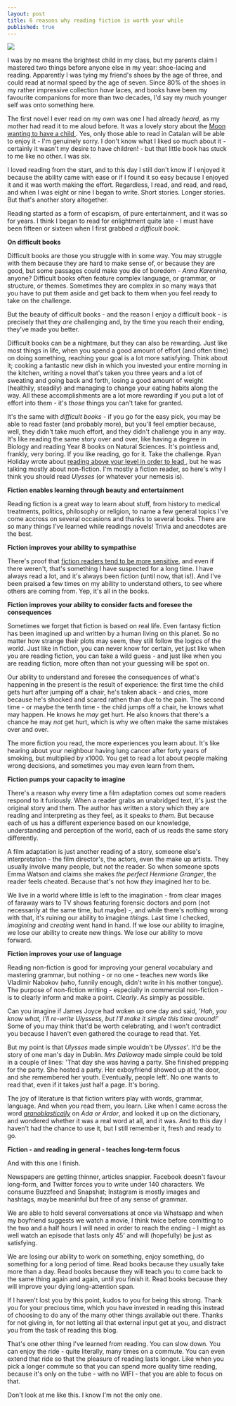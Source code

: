 ```yaml
---
layout: post
title: 6 reasons why reading fiction is worth your while
published: true
---
```


<img src="https://c2.staticflickr.com/6/5722/20707210582_8af48942c7_b.jpg"/>

I was by no means the brightest child in my class, but my parents claim I mastered two things before anyone else in my year: shoe-lacing and reading. Apparently I was tying my friend's shoes by the age of three, and could read at normal speed by the age of seven. Since 80% of the shoes in my rather impressive collection _have_ laces, and books have been my favourite companions for more than two decades, I'd say my much younger self was onto something here.

The first novel I ever read on my own was one I had already _heard_, as my mother had read it to me aloud before. It was a lovely story about the <a href="https://www.amazon.es/lluna-fill-Barco-Vapor-Azul/dp/8476296770/277-2040750-0621726?ie=UTF8&*Version*=1&*entries*=0" target="_blank">Moon wanting to have a child </a>. Yes, only those able to read in Catalan will be able to enjoy it - I'm genuinely sorry. I don't know what I liked so much about it - certainly it wasn't my desire to have children! - but that little book has stuck to me like no other. I was six.

I loved reading from the start, and to this day I still don't know if I enjoyed it because the ability came with ease or if I found it so easy because I enjoyed it and it was worth making the effort. Regardless, I read, and read, and read, and when I was eight or nine I began to write. Short stories. Longer stories. But that's another story altogether.

Reading started as a form of escapism, of pure entertainment, and it was so for years. I think I began to read for enlightment quite late - I must have been fifteen or sixteen when I first grabbed _a difficult book_. 

**On difficult books**

Difficult books are those you struggle with in some way. You may struggle with them because they are hard to make sense of, or because they are good, but some passages could make you die of boredom - _Anna Karenina_, anyone? Difficult books often feature complex language, or grammar, or structure, or themes. Sometimes they are complex in so many ways that you have to put them aside and get back to them when you feel ready to take on the challenge.

But the beauty of difficult books - and the reason I enjoy a difficult book - is precisely that they _are_ challenging and, by the time you reach their ending, they've made you better. 

Difficult books can be a nightmare, but they can also be rewarding. Just like most things in life, when you spend a good amount of effort (and often time) on doing something, reaching your goal is a lot more satisfying. Think about it; cooking a fantastic new dish in which you invested your entire morning in the kitchen, writing a novel that's taken you three years and a lot of sweating and going back and forth, losing a good amount of weight (healthily, steadily) and managing to change your eating habits along the way. All these accomplishments are a lot more rewarding if you put a lot of effort into them - it's _those_ things you can't take for granted.

It's the same with _difficult books_ - if you go for the easy pick, you may be able to read faster (and probably more), but you'll feel emptier because, well, they didn't take much effort, and they didn't challenge you in any way. It's like reading the same story over and over, like having a degree in Biology and reading Year 8 books on Natural Sciences. It's pointless and, frankly, very boring. If you like reading, go for it. Take the challenge. Ryan Holiday wrote about <a href="http://thoughtcatalog.com/ryan-holiday/2013/04/read-to-lead-how-to-digest-books-above-your-level/" target="_blank" >reading above your level in order to lead </a>, but he was talking mostly about non-fiction. I'm mostly a fiction reader, so here's why I think you should read _Ulysses_ (or whatever your nemesis is).

**Fiction enables learning through beauty and entertainment**

Reading fiction is a great way to learn about stuff, from history to medical treatments, politics, philosophy or religion, to name a few general topics I've come accross on several occasions and thanks to several books. There are so many things I've learned while readings novels! Trivia and anecdotes are the best.

**Fiction improves your ability to sympathise**

There's proof that <a href="http://www.scientificamerican.com/article/novel-finding-reading-literary-fiction-improves-empathy/" target="_blank">fiction readers tend to be more sensitive</a>, and even if there weren't, that's something I have suspected for a long time. I have always read a lot, and it's always been fiction (until now, that is!). And I've been praised a few times on my ability to understand others, to see where others are coming from. Yep, it's all in the books. 

**Fiction improves your ability to consider facts and foresee the consequences**

Sometimes we forget that fiction is based on real life. Even fantasy fiction has been imagined up and written by a human living on this planet. So no matter how strange their plots may seem, they still follow the logics of the world. Just like in fiction, you can never know for certain, yet just like when you are reading fiction, you can take a wild guess - and just like when you are reading fiction, more often than not your guessing will be spot on. 

Our ability to understand and foresee the consequences of what's happening in the present is the result of experience: the first time the child gets hurt after jumping off a chair, he's taken aback - and cries, more because he's shocked and scared rathen than due to the pain. The second time - or maybe the tenth time - the child jumps off a chair, he knows what may happen. He knows he _may_ get hurt. He also knows that there's a chance he may _not_ get hurt, which is why we often make the same mistakes over and over. 

The more fiction you read, the more experiences you learn about. It's like hearing about your neighbour having lung cancer after forty years of smoking, but multiplied by x1000. You get to read a lot about people making wrong decisions, and sometimes you may even learn from them.

**Fiction pumps your capacity to imagine**

There's a reason why every time a film adaptation comes out some readers respond to it furiously. When a reader grabs an unabridged text, it's just the original story and them. The author has written a story which they are reading and interpreting as they feel, as it speaks to _them_. But because each of us has a different experience based on our knowledge, understanding and perception of the world, each of us reads the same story differently.

A film adaptation is just another reading of a story, someone else's interpretation - the film director's, the actors, even the make up artists. They usually involve many people, but not the reader. So when someone spots Emma Watson and claims she makes _the perfect Hermione Granger_, the reader feels cheated. Because that's not how _they_ imagined her to be.

We live in a world where little is left to the imagination - from clear images of faraway wars to TV shows featuring forensic doctors and porn (not necessarily at the same time, but maybe) -, and while there's nothing wrong with that, it's ruining our ability to imagine _things_. Last time I checked, _imagining_ and _creating_ went hand in hand. If we lose our ability to imagine, we lose our ability to create new things. We lose our ability to move forward.

**Fiction improves your use of language**

Reading non-fiction is good for improving your general vocabulary and mastering grammar, but nothing - or no one - teaches new words like Vladimir Nabokov (who, funnily enough, didn't write in his mother tongue). The purpose of non-fiction writing - especially in commercial non-fiction - is to clearly inform and make a point. _Clearly_. As simply as possible.

Can you imagine if James Joyce had woken up one day and said, _'Hah, you know what, I'll re-write Ulyssess, but I'll make it simple this time around!_' Some of you may think that'd be worth celebrating, and I won't contradict you because I haven't even gathered the courage to read that. Yet. 

But my point is that _Ulysses_ made simple wouldn't be _Ulysses_'. It'd be the story of one man's day in Dublin. _Mrs Dalloway_ made simple could be told in a couple of lines: 'That day she was having a party. She finished prepping for the party. She hosted a party. Her exboyfriend showed up at the door, and she remembered her youth. Eventually, people left'. No one wants to read that, even if it takes just half a page. It's boring. 

The joy of literature is that fiction writers play with words, grammar, language. And when you read them, you learn. Like when I came across the word <a href="http://www.merriam-webster.com/dictionary/granoblastic" target="_blank">_granoblastically_</a> on _Ada or Ardor_, and looked it up on the dictionary, and wondered whether it was a real word at all, and it was. And to this day I haven't had the chance to use it, but I still remember it, fresh and ready to go. 

**Fiction - and reading in general - teaches long-term focus**

And with this one I finish.

Newspapers are getting thinner, articles snappier. Facebook doesn't favour long-form, and Twitter forces you to write under 140 characters. We consume Buzzfeed and Snapshat; Instagram is mostly images and hashtags, maybe meaninful but free of any sense of grammar. 

We are able to hold several conversations at once via Whatsapp and when my boyfriend suggests we watch a movie, I think twice before comitting to the two and a half hours I will need in order to reach the ending - I might as well watch an episode that lasts only 45' and will (hopefully) be just as satisfying. 

We are losing our ability to work on something, enjoy something, do something for a long period of time. Read books because they usually take more than a day. Read books because they will teach you to come back to the same thing again and again, until you finish it. Read books because they will improve your dying long-attention span.

If I haven't lost you by this point, kudos to you for being this strong. Thank you for your precious time, which you have invested in reading this instead of choosing to do any of the many other things available out there. Thanks for not giving in, for not letting all that external input get at you, and distract you from the task of reading this blog.

That's one other thing I've learned from reading. You can slow down. You can enjoy the ride - quite literally, many times on a commute. You can even extend that ride so that the pleasure of reading lasts longer. Like when you pick a longer commute so that you can spend more quality time reading, because it's only on the tube - with no WIFI - that you are able to focus on that.

Don't look at me like this. I know I'm not the only one.
